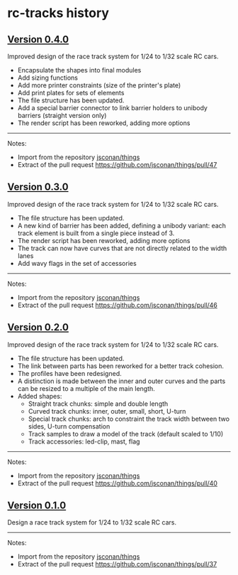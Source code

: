 # rc-tracks history

## [Version 0.4.0](https://github.com/jsconan/rc-tracks/releases/tag/0.4.0)

Improved design of the race track system for 1/24 to 1/32 scale RC cars.

-   Encapsulate the shapes into final modules
-   Add sizing functions
-   Add more printer constraints (size of the printer's plate)
-   Add print plates for sets of elements
-   The file structure has been updated.
-   Add a special barrier connector to link barrier holders to unibody barriers (straight version only)
-   The render script has been reworked, adding more options

---

Notes:

-   Import from the repository [jsconan/things](https://github.com/jsconan/things)
-   Extract of the pull request https://github.com/jsconan/things/pull/47

## [Version 0.3.0](https://github.com/jsconan/rc-tracks/releases/tag/0.3.0)

Improved design of the race track system for 1/24 to 1/32 scale RC cars.

-   The file structure has been updated.
-   A new kind of barrier has been added, defining a unibody variant: each track element is built from a single piece instead of 3.
-   The render script has been reworked, adding more options
-   The track can now have curves that are not directly related to the width lanes
-   Add wavy flags in the set of accessories

---

Notes:

-   Import from the repository [jsconan/things](https://github.com/jsconan/things)
-   Extract of the pull request https://github.com/jsconan/things/pull/46

## [Version 0.2.0](https://github.com/jsconan/rc-tracks/releases/tag/0.2.0)

Improved design of the race track system for 1/24 to 1/32 scale RC cars.

-   The file structure has been updated.
-   The link between parts has been reworked for a better track cohesion.
-   The profiles have been redesigned.
-   A distinction is made between the inner and outer curves and the parts can be resized to a multiple of the main length.
-   Added shapes:
    -   Straight track chunks: simple and double length
    -   Curved track chunks: inner, outer, small, short, U-turn
    -   Special track chunks: arch to constraint the track width between two sides, U-turn compensation
    -   Track samples to draw a model of the track (default scaled to 1/10)
    -   Track accessories: led-clip, mast, flag

---

Notes:

-   Import from the repository [jsconan/things](https://github.com/jsconan/things)
-   Extract of the pull request https://github.com/jsconan/things/pull/40

## [Version 0.1.0](https://github.com/jsconan/rc-tracks/releases/tag/0.1.0)

Design a race track system for 1/24 to 1/32 scale RC cars.

---

Notes:

-   Import from the repository [jsconan/things](https://github.com/jsconan/things)
-   Extract of the pull request https://github.com/jsconan/things/pull/37
